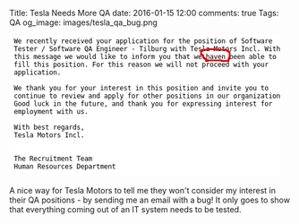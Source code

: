 Title: Tesla Needs More QA
date: 2016-01-15 12:00
comments: true
Tags: QA
og_image: images/tesla_qa_bug.png

![Tesla email](/images/tesla_qa_bug.png "Tesla email")

A nice way for Tesla Motors to tell me they won't consider my interest in their
QA positions - by sending me an email with a bug! It only goes to show that
everything coming out of an IT system needs to be tested.

